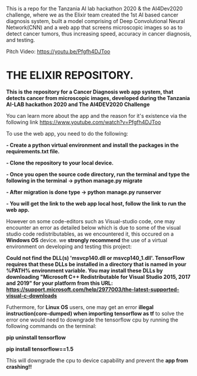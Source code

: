
This is a repo for the Tanzania AI lab hackathon 2020 & the AI4Dev2020 challenge, where we as the Elixir team created the 1st AI based cancer diagnosis system, built a model comprising of Deep Convolutional Neural Network(CNN) and a web app that screens microscopic images so as to detect cancer tumors, thus increasing speed, accuracy in cancer diagnosis, and testing.

Pitch Video: https://youtu.be/Pfgfh4DJToo
# THE ELIXIR REPOSITORY.
**This is the repository for a Cancer Diagnosis web app system, that detects cancer from microscopic images, developed during the Tanzania AI-LAB hackathon 2020 and The AI4DEV2020 Challenge**

You can learn more about the app and the reason for it's existence via the following link https://www.youtube.com/watch?v=Pfgfh4DJToo


To use the web app, you need to do the following:

**- Create a python virtual environment and install the packages in the requirements.txt file.**

**- Clone the repository to your local device.**

**- Once you open the source code directory, run the terminal and type the following in the terminal -> python manage.py migrate**

**- After migration is done type -> python manage.py runserver**

**- You will get the link to the web app local host, follow the link to run the web app.** 




However on some code-editors such as  Visual-studio code, one may encounter  an error as detailed below which is due to some of the visual studio code redistributables, as we encountered it, this occured on a **Windows OS** device.
we **strongly recommend** the use of a virtual environment on developing and testing this project:

**Could not find the DLL(s) 'msvcp140.dll or msvcp140_1.dll'. TensorFlow requires that these DLLs be installed in a directory that is named in your %PATH% environment variable. You may install these DLLs by downloading "Microsoft C++ Redistributable for Visual Studio 2015, 2017 and 2019" for your platform from this URL: https://support.microsoft.com/help/2977003/the-latest-supported-visual-c-downloads**


Futhermore, for **Linux OS** users, one may get an error **illegal instruction(core-dumped) when importing tensorflow as tf** to solve the error one would need to downgrade the tensorflow cpu by running the following commands on the terminal:

**pip uninstall tensorflow**

**pip install tensorflow==1.5**


This will downgrade the cpu to device capability and prevent the **app from crashing!!**
